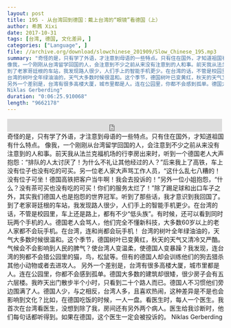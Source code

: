 ```yaml
---
layout: post
title: 195 - 从台湾回到德国：戴上台湾的“眼镜”看德国（上）
author: 希茜 Xixi
date: 2017-10-31
tags: [台湾, 德国, 文化差异, ]
categories: ["Language", ]
file: //archive.org/download/slowchinese_201909/Slow_Chinese_195.mp3
summary: "奇怪的是，只有学了外语，才注意到母语的一些特点。只有住在国外，才知道祖国有什么特点。  
像我，一个刚刚从台湾留学回国的人，会注意到不少之前从来没有注意到的人和事。前天我从法兰克福机场的行李房出来时，听到一个德国老人大声抱怨：“排队的人太讨厌了！为什么不礼让其他经过的人？”后来我上了高铁，车上没有位子也没有吃的可买。另一位老人家大声骂工作人员，“这什么乱七八糟的！没有位子可坐！德国高铁把客户当牛啊！我会去投诉的！”另外一位小姐抱怨，“什么？没有茶可买也没有吃的可买！你们的服务太烂了！”除了踢足球和出口车子之外，其实我们德国人也是抱怨的世界冠军。听到了那些话，我才意识到我回国了。  
到了老家哥廷根的车站，我发现路人很少，人们手上的智能手机更少。在台湾的话，不管是校园里，车上还是路上，都有不少“低头族”。有时候，还可以看到同时玩两个手机的人。德国老人会骂人，他们完全不懂新科技，大多数60岁以上的老人家都不会玩手机。在台湾，连和尚都会玩手机！  
台湾的树叶全年绿油油的，天气大多数时候很温和。这个季节，德国树叶已变黄红，秋天的天气又清冷又严酷。气候会不会影响到人民的脾气？使台湾人变温柔，使德国人变暴躁？我发现，连台湾的狗都不会猎公园里的猫，鸟，松鼠等。但有的德国人却会训练他们的狗去猎杀其他小动物或者去进攻人。  
另外一个差别是，台湾有很多高楼大厦，城市里都是人。连在公园里，你都不会感到孤单。德国大多数的建筑却很矮，很少房子会有五六层楼。我昨天出门散步半个小时，只看到二十个路人而已。德国人不习惯他们旁边围满了人。德国人少，与之相反，台湾人多，且喜欢热闹，这种差异是不是也会影响到文化？比如，在德国吃饭的时候，一人一盘。看医生时，每人一个医生。我首次在台湾看医生，没想到除了我，房间还有另外两个病人。医生给我诊断时，他们每句话都听得到。如果在德国，这个医生一定会被投诉的。  
Niklas Gerberding"
duration: "0:06:25.910068"
length: "9662178"
---
```


<iframe src="https://archive.org/embed/slowchinese_201909/Slow_Chinese_195.mp3" width="500" height="30" frameborder="0" webkitallowfullscreen="true" mozallowfullscreen="true" allowfullscreen></iframe>
奇怪的是，只有学了外语，才注意到母语的一些特点。只有住在国外，才知道祖国有什么特点。  
像我，一个刚刚从台湾留学回国的人，会注意到不少之前从来没有注意到的人和事。前天我从法兰克福机场的行李房出来时，听到一个德国老人大声抱怨：“排队的人太讨厌了！为什么不礼让其他经过的人？”后来我上了高铁，车上没有位子也没有吃的可买。另一位老人家大声骂工作人员，“这什么乱七八糟的！没有位子可坐！德国高铁把客户当牛啊！我会去投诉的！”另外一位小姐抱怨，“什么？没有茶可买也没有吃的可买！你们的服务太烂了！”除了踢足球和出口车子之外，其实我们德国人也是抱怨的世界冠军。听到了那些话，我才意识到我回国了。  
到了老家哥廷根的车站，我发现路人很少，人们手上的智能手机更少。在台湾的话，不管是校园里，车上还是路上，都有不少“低头族”。有时候，还可以看到同时玩两个手机的人。德国老人会骂人，他们完全不懂新科技，大多数60岁以上的老人家都不会玩手机。在台湾，连和尚都会玩手机！  
台湾的树叶全年绿油油的，天气大多数时候很温和。这个季节，德国树叶已变黄红，秋天的天气又清冷又严酷。气候会不会影响到人民的脾气？使台湾人变温柔，使德国人变暴躁？我发现，连台湾的狗都不会猎公园里的猫，鸟，松鼠等。但有的德国人却会训练他们的狗去猎杀其他小动物或者去进攻人。  
另外一个差别是，台湾有很多高楼大厦，城市里都是人。连在公园里，你都不会感到孤单。德国大多数的建筑却很矮，很少房子会有五六层楼。我昨天出门散步半个小时，只看到二十个路人而已。德国人不习惯他们旁边围满了人。德国人少，与之相反，台湾人多，且喜欢热闹，这种差异是不是也会影响到文化？比如，在德国吃饭的时候，一人一盘。看医生时，每人一个医生。我首次在台湾看医生，没想到除了我，房间还有另外两个病人。医生给我诊断时，他们每句话都听得到。如果在德国，这个医生一定会被投诉的。  
Niklas Gerberding